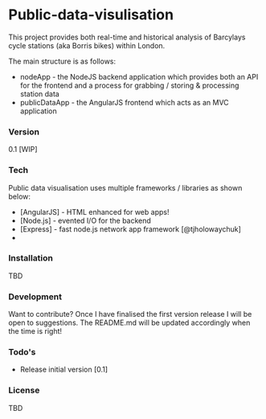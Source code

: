 # Public-data-visulisation
This project provides both real-time and historical analysis of Barcylays cycle stations (aka Borris bikes) within London.

The main structure is as follows:
-   nodeApp - the NodeJS backend application which provides both an API for the frontend and a process for grabbing / storing & processing station data
-   publicDataApp - the AngularJS frontend which acts as an MVC application

### Version
0.1 [WIP]

### Tech

Public data visualisation uses multiple frameworks / libraries as shown below:

* [AngularJS] - HTML enhanced for web apps!
* [Node.js] - evented I/O for the backend
* [Express] - fast node.js network app framework [@tjholowaychuk]
* 

### Installation

TBD

### Development

Want to contribute? Once I have finalised the first version release I will be open to suggestions. The README.md will be updated accordingly when the time is right!

### Todo's

-   Release initial version [0.1]

### License

TBD
